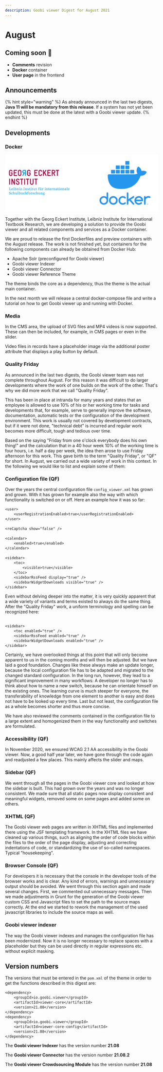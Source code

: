 ```yaml
---
description: Goobi viewer Digest for August 2021
---
```


# August

## Coming soon 🚀 

* **Comments** revision
* **Docker** container
* **User page** in the frontend

## Announcements

{% hint style="warning" %}
As already announced in the last two digests, **Java 11 will be mandatory from this release**. If a system has not yet been updated, this must be done at the latest with a Goobi viewer update.
{% endhint %}

## Developments 

### Docker

![GEI enables deployment of the Goobi viewer in Docker containers](../.gitbook/assets/gei_docker.png)

Together with the Georg Eckert Institute, Leibniz Institute for International Textbook Research, we are developing a solution to provide the Goobi viewer and all related components and services as a Docker container. 

We are proud to release the first Dockerfiles and preview containers with the August release. The work is not finished yet, but containers for the following components can already be obtained from Docker Hub:

* Apache Solr \(preconfigured for Goobi viewer\)
* Goobi viewer Indexer 
* Goobi viewer Connector
* Goobi viewer Reference Theme

The theme binds the core as a dependency, thus the theme is the actual main container. 

In the next month we will release a central docker-compose file and write a tutorial on how to get Goobi viewer up and running with Docker.

### Media

In the CMS area, the upload of SVG files and MP4 videos is now supported. These can then be included, for example, in CMS pages or even in the slider. 

Video files in records have a placeholder image via the additional poster attribute that displays a play button by default. 

### Quality Friday 

As announced in the last two digests, the Goobi viewer team was not complete throughout August. For this reason it was difficult to do larger developments where the work of one builds on the work of the other. That's why we did more work that we call "Quality Friday". 

This has been in place at intranda for many years and states that an employee is allowed to use 10% of his or her working time for tasks and developments that, for example, serve to generally improve the software, documentation, automatic tests or the configuration of the development environment. This work is usually not covered by development contracts, but if it were not done, "technical debt" is incurred and regular work becomes more difficult, tough and tedious over time. 

Based on the saying "Friday from one o'clock everybody does his own thing!" and the calculation that in a 40 hour week 10% of the working time is four hours, i.e. half a day per week, the idea then arose to use Friday afternoon for this work. This gave birth to the term "Quality Friday", or "QF" for short. In August, we carried out a wide variety of work in this context. In the following we would like to list and explain some of them:

### Configuration file \(QF\)

Over the years the central configuration file `config_viewer.xml` has grown and grown. With it has grown for example also the way with which functionality is switched on or off. Here an example how it was so far:

```markup
<user>
    <userRegistrationEnabled>true</userRegistrationEnabled>
</user>

<reCaptcha show="false" />

<calendar>
    <enabled>true</enabled>
</calendar>

<sidebar>
    <toc>
        <visible>true</visible>
    </toc>
    <sidebarRssFeed display="true" />
    <sidebarWidgetDownloads visible="true" />
</sidebar>
```

Even without delving deeper into the matter, it is very quickly apparent that a wide variety of variants and terms existed to always do the same thing. After the "Quality Friday" work, a uniform terminology and spelling can be recognized here:

```markup

<sidebar>
    <toc enabled="true" />
    <sidebarRssFeed enabled="true" />
    <sidebarWidgetDownloads enabled="true" />
</sidebar>
```

Certainly, we have overlooked things at this point that will only become apparent to us in the coming months and will then be adjusted. But we have laid a good foundation. Changes like these always make an update longer, because the local configuration file has to be adapted and migrated to the changed standard configuration. In the long run, however, they lead to a significant improvement in many workflows: A developer no longer has to think about how to name a new switch, because he can orientate himself on the existing ones. The learning curve is much steeper for everyone, the transferability of knowledge from one element to another is easy and does not have to be looked up every time. Last but not least, the configuration file as a whole becomes shorter and thus more concise.

We have also reviewed the comments contained in the configuration file to a large extent and homogenized them in the way functionality and switches are formulated.

### Accessibility \(QF\)

In November 2020, we ensured WCAG 2.1 AA accessibility in the Goobi viewer. Now, a good half year later, we have gone through the code again and readjusted a few places. This mainly affects the slider and maps.

### Sidebar \(QF\)

We went through all the pages in the Goobi viewer core and looked at how the sidebar is built. This had grown over the years and was no longer consistent. We made sure that all static pages now display consistent and meaningful widgets, removed some on some pages and added some on others.

### XHTML \(QF\)

The Goobi viewer web pages are written in XHTML files and implemented there using the JSF templating framework. In the XHTML files we have cleaned up various things, such as aligning the order of code blocks within the files to the order of the page display, adjusting and correcting indentations of code, or standardizing the use of so-called namespaces. Typical "housekeeping".

### Browser Console \(QF\)

For developers it is necessary that the console in the developer tools of the browser works and is clear. Any kind of errors, warnings and unnecessary output should be avoided. We went through this section again and made several changes. First, we commented out unnecessary messages. Then we made adjustments in Grunt for the generation of the Goobi viewer custom CSS and Javascript files to set the path to the source maps correctly. At the end we started to rework the management of the used javascript libraries to include the source maps as well.

### Goobi viewer indexer

The way the Goobi viewer indexes and manages the configuration file has been modernized. Now it is no longer necessary to replace spaces with a placeholder but they can be used directly in regular expressions etc. without explicit masking.

## Version numbers 

The versions that must be entered in the `pom.xml` of the theme in order to get the functions described in this digest are:

```markup
<dependency>
    <groupId>io.goobi.viewer</groupId>
    <artifactId>viewer-core</artifactId>
    <version>21.08</version>
</dependency>
<dependency>
    <groupId>io.goobi.viewer</groupId>
    <artifactId>viewer-core-config</artifactId>
    <version>21.08</version>
</dependency>
```

The **Goobi viewer Indexer** has the version number **21.08**

The **Goobi viewer Connector** has the version number **21.08.2**

The **Goobi viewer Crowdsourcing Module** has the version number **21.08**

